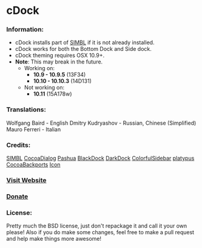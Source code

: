 # cDock

### Information:
* cDock installs part of [SIMBL](http://www.culater.net/software/SIMBL/SIMBL.php) if it is not already installed.
* cDock works for both the Bottom Dock and Side dock.
* cDock theming requires OSX 10.9+.
* **Note**: This may break in the future.
	* Working on:
	    * **10.9 - 10.9.5** (13F34)
	    * **10.10 - 10.10.3** (14D131)
	* Not working on:
	    * **10.11** (15A178w)

### Translations:
Wolfgang Baird - English
Dmitry Kudryashov - Russian, Chinese (Simplified)
Mauro Ferreri - Italian

### Credits:

[SIMBL](http://www.culater.net/software/SIMBL/SIMBL.php)
[CocoaDialog](http://mstratman.github.io/cocoadialog/)
[Pashua](http://bluem.net/en/mac/pashua/)
[BlackDock](http://cooviewerzoom.web.fc2.com/blackdock)
[DarkDock](http://github.com/b3ll/DarkDock)
[ColorfulSidebar](http://cooviewerzoom.web.fc2.com/)
[platypus](http://sveinbjorn.org/platypus)
[CocoaBackports](http://github.com/petroules/CocoaBackports)
[Icon](http://scafer31000.deviantart.com)

### [Visit Website](http://w0lfschild.github.io/pages/cdock.html)
### [Donate](http://w0lfschild.github.io/pages/donate.html)

### License:
Pretty much the BSD license, just don't repackage it and call it your own please!
Also if you do make some changes, feel free to make a pull request and help make things more awesome!
